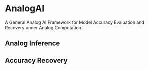 # AnalogAI
A General Analog AI Framework for Model Accuracy Evaluation and Recovery under Analog Computation
## Analog Inference
## Accuracy Recovery
